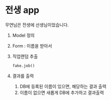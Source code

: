 # 전생 app

무연님은 전생에 선생님이었습니다.

1. Model 정의

2. Form : 이름을 받아서

3. 직업랜덤 추출

   ```python
   fake.job()
   ```

4. 결과를 출력
   1. DB에 등록된 이름이 있으면, 해당하는 결과 출력
   2. 이름이 없으면 새롭게 DB에 추가하고 결과출력


